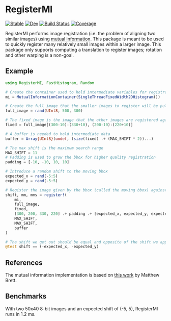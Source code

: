 # RegisterMI

[![Stable](https://img.shields.io/badge/docs-stable-blue.svg)](https://Octogonapus.github.io/RegisterMI.jl/stable)
[![Dev](https://img.shields.io/badge/docs-dev-blue.svg)](https://Octogonapus.github.io/RegisterMI.jl/dev)
[![Build Status](https://github.com/Octogonapus/RegisterMI.jl/workflows/CI/badge.svg)](https://github.com/Octogonapus/RegisterMI.jl/actions)
[![Coverage](https://codecov.io/gh/Octogonapus/RegisterMI.jl/branch/main/graph/badge.svg)](https://codecov.io/gh/Octogonapus/RegisterMI.jl)

RegisterMI performs image registration (i.e. the problem of aligning two similar images) using
[mutual information](https://en.wikipedia.org/wiki/Mutual_information).
This package is meant to be used to quickly register many relatively small images within a larger image.
This package only supports computing a translation to register images; rotation and other warping is a non-goal.

## Example

```julia
using RegisterMI, FastHistogram, Random

# Create the container used to hold intermediate variables for registration
mi = MutualInformationContainer(SingleThreadFixedWidth2DHistogram())

# Create the full image that the smaller images to register will be pulled from
full_image = rand(UInt8, 500, 300)

# The fixed image is the image that the other images are registered against
fixed = full_image[(300-10):(330+10), (200-10):(220+10)]

# A buffer is needed to hold intermediate data
buffer = Array{UInt8}(undef, (size(fixed) .+ (MAX_SHIFT * 2))...)

# The max shift is the maximum search range
MAX_SHIFT = 11
# Padding is used to grow the bbox for higher quality registration
padding = [-10, -10, 10, 10]

# Introduce a random shift to the moving bbox
expected_x = rand(-5:5)
expected_y = rand(-5:5)

# Register the image given by the bbox (called the moving bbox) against the fixed image
shift, mm, mms = register!(
    mi,
    full_image,
    fixed,
    [300, 200, 330, 220] .+ padding .+ [expected_x, expected_y, expected_x, expected_y],
    MAX_SHIFT,
    MAX_SHIFT,
    buffer
)

# The shift we get out should be equal and opposite of the shift we applied
@test shift == (-expected_x, -expected_y)
```

## References

The mutual information implementation is based on [this work](https://matthew-brett.github.io/teaching/mutual_information.html) by Matthew Brett.

## Benchmarks

With two 50x40 8-bit images and an expected shift of (-5, 5), RegisterMI runs in 1.2 ms.
